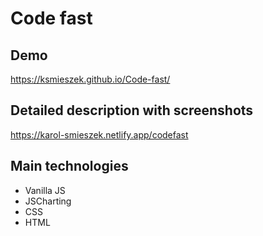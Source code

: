 # Code fast

## Demo
https://ksmieszek.github.io/Code-fast/

## Detailed description with screenshots
https://karol-smieszek.netlify.app/codefast

## Main technologies

* Vanilla JS
* JSCharting
* CSS
* HTML
